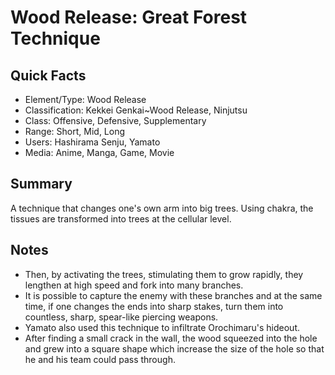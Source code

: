 # Wood Release: Great Forest Technique

## Quick Facts
- Element/Type: Wood Release
- Classification: Kekkei Genkai~Wood Release, Ninjutsu
- Class: Offensive, Defensive, Supplementary
- Range: Short, Mid, Long
- Users: Hashirama Senju, Yamato
- Media: Anime, Manga, Game, Movie

## Summary
A technique that changes one's own arm into big trees. Using chakra, the tissues are transformed into trees at the cellular level.

## Notes
- Then, by activating the trees, stimulating them to grow rapidly, they lengthen at high speed and fork into many branches.
- It is possible to capture the enemy with these branches and at the same time, if one changes the ends into sharp stakes, turn them into countless, sharp, spear-like piercing weapons.
- Yamato also used this technique to infiltrate Orochimaru's hideout.
- After finding a small crack in the wall, the wood squeezed into the hole and grew into a square shape which increase the size of the hole so that he and his team could pass through.
